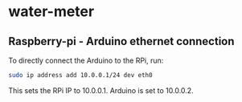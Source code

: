 # water-meter

## Raspberry-pi - Arduino ethernet connection

To directly connect the Arduino to the RPi, run:
```bash
sudo ip address add 10.0.0.1/24 dev eth0
```
This sets the RPi IP to 10.0.0.1. Arduino is set to 10.0.0.2.